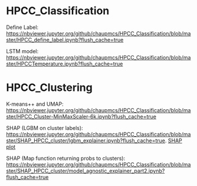 # HPCC_Classification

Define Label: https://nbviewer.jupyter.org/github/chaupmcs/HPCC_Classification/blob/master/HPCC_define_label.ipynb?flush_cache=true

LSTM model: https://nbviewer.jupyter.org/github/chaupmcs/HPCC_Classification/blob/master/HPCCTemperature.ipynb?flush_cache=true


# HPCC_Clustering
K-means++ and UMAP: https://nbviewer.jupyter.org/github/chaupmcs/HPCC_Classification/blob/master/HPCC_Cluster-MinMaxScaler-6k.ipynb?flush_cache=true

SHAP (LGBM on cluster labels): https://nbviewer.jupyter.org/github/chaupmcs/HPCC_Classification/blob/master/SHAP_HPCC_cluster/lgbm_explainer.ipynb?flush_cache=true. [SHAP plot](https://nbviewer.jupyter.org/github/chaupmcs/HPCC_Classification/blob/master/SHAP_HPCC_cluster/feature_importance.html)

SHAP (Map function returning probs to clusters): https://nbviewer.jupyter.org/github/chaupmcs/HPCC_Classification/blob/master/SHAP_HPCC_cluster/model_agnostic_explainer_part2.ipynb?flush_cache=true
